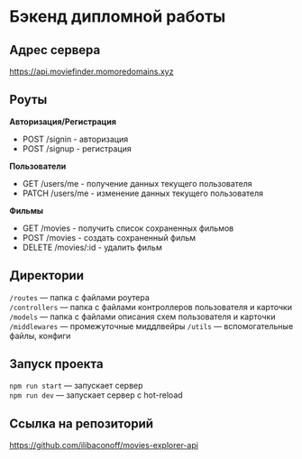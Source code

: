 # Бэкенд дипломной работы

## Адрес сервера
https://api.moviefinder.momoredomains.xyz

## Роуты

**Авторизация/Регистрация**
* POST /signin - авторизация 
* POST /signup - регистрация

**Пользователи**
* GET /users/me - получение данных текущего пользователя
* PATCH /users/me - изменение данных текущего пользователя

**Фильмы**
* GET /movies - получить список сохраненных фильмов
* POST /movies - создать сохраненный фильм
* DELETE /movies/:id - удалить фильм

## Директории
`/routes` — папка с файлами роутера  
`/controllers` — папка с файлами контроллеров пользователя и карточки   
`/models` — папка с файлами описания схем пользователя и карточки
`/middlewares` — промежуточные миддлвейры
`/utils` — вспомогательные файлы, конфиги

## Запуск проекта
`npm run start` — запускает сервер   
`npm run dev` — запускает сервер с hot-reload

## Ссылка на репозиторий
https://github.com/ilibaconoff/movies-explorer-api
